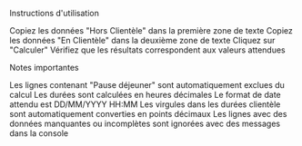 Instructions d'utilisation

Copiez les données "Hors Clientèle" dans la première zone de texte
Copiez les données "En Clientèle" dans la deuxième zone de texte
Cliquez sur "Calculer"
Vérifiez que les résultats correspondent aux valeurs attendues

Notes importantes

Les lignes contenant "Pause déjeuner" sont automatiquement exclues du calcul
Les durées sont calculées en heures décimales
Le format de date attendu est DD/MM/YYYY HH:MM
Les virgules dans les durées clientèle sont automatiquement converties en points décimaux
Les lignes avec des données manquantes ou incomplètes sont ignorées avec des messages dans la console